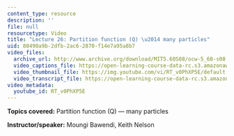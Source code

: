 ```yaml
---
content_type: resource
description: ''
file: null
resourcetype: Video
title: "Lecture 26: Partition function (Q) \u2014 many particles"
uid: 80490a9b-2dfb-2ac6-2870-f14e7a95a8b7
video_files:
  archive_url: http://www.archive.org/download/MIT5.60S08/ocw-5_60-s08-lec26_300k.mp4
  video_captions_file: https://open-learning-course-data-rc.s3.amazonaws.com/5-60-thermodynamics-kinetics-spring-2008/e619f4451f5d5584aa5e5f539c672bc0_RT_v0PhXP5E.vtt
  video_thumbnail_file: https://img.youtube.com/vi/RT_v0PhXP5E/default.jpg
  video_transcript_file: https://open-learning-course-data-rc.s3.amazonaws.com/5-60-thermodynamics-kinetics-spring-2008/05d8ab199ea8e3b068ccfccaa096e280_RT_v0PhXP5E.pdf
video_metadata:
  youtube_id: RT_v0PhXP5E
---
```


**Topics covered:** Partition function (Q) — many particles

**Instructor/speaker:** Moungi Bawendi, Keith Nelson